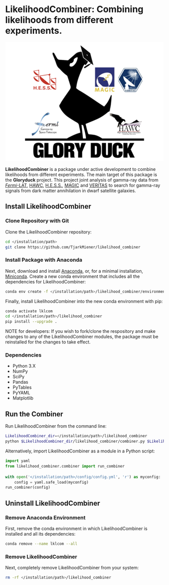 # LikelihoodCombiner: Combining likelihoods from different experiments.

![Gloryduck logo](images/Gloryduck_logo.png)

**LikelihoodCombiner** is a package under active development to combine likelihoods from different experiments. The main target of this package is the **Gloryduck** project. This project joint analysis of gamma-ray data from [*Fermi*-LAT](https://glast.sites.stanford.edu/), [HAWC](https://www.hawc-observatory.org/), [H.E.S.S.](https://www.mpi-hd.mpg.de/hfm/HESS/), [MAGIC](https://magic.mpp.mpg.de/) and [VERITAS](https://veritas.sao.arizona.edu/) to search for gamma-ray signals from dark matter annihilation in dwarf satellite galaxies.

## Install LikelihoodCombiner

### Clone Repository with Git

Clone the LikelihoodCombiner repository:

```bash
cd </installation/path>
git clone https://github.com/TjarkMiener/likelihood_combiner
```

### Install Package with Anaconda

Next, download and install [Anaconda](https://www.anaconda.com/download/), or, for a minimal installation, [Miniconda](https://conda.io/miniconda.html). Create a new conda environment that includes all the dependencies for LikelihoodCombiner:

```bash
conda env create -f </installation/path>/likelihood_combiner/environment.yml
```

Finally, install LikelihoodCombiner into the new conda environment with pip:

```bash
conda activate lklcom
cd </installation/path>/likelihood_combiner
pip install --upgrade .
```
NOTE for developers: If you wish to fork/clone the respository and make changes to any of the LikelihoodCombiner modules, the package must be reinstalled for the changes to take effect.

### Dependencies

- Python 3.X
- NumPy
- SciPy
- Pandas
- PyTables
- PyYAML
- Matplotlib
  
## Run the Combiner

Run LikelihoodCombiner from the command line:
  
```bash
LikelihoodCombiner_dir=</installation/path>/likelihood_combiner
python $LikelihoodCombiner_dir/likelihood_combiner/combiner.py $LikelihoodCombiner_dir/config/config.yml 
```
  
Alternatively, import LikelihoodCombiner as a module in a Python script:
  
```python
import yaml
from likelihood_combiner.combiner import run_combiner
  
with open('</installation/path>/config/config.yml', 'r') as myconfig:
    config = yaml.safe_load(myconfig)
run_combiner(config)
```
  
## Uninstall LikelihoodCombiner

### Remove Anaconda Environment

First, remove the conda environment in which LikelihoodCombiner is installed and all its dependencies:

```bash
conda remove --name lklcom --all
```

### Remove LikelihoodCombiner

Next, completely remove LikelihoodCombiner from your system:

```bash
rm -rf </installation/path>/likelihood_combiner
```
